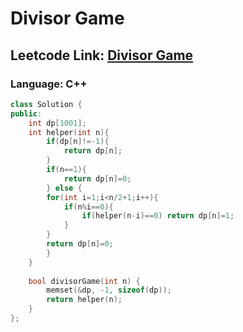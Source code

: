# Divisor Game

## Leetcode Link: [Divisor Game](https://leetcode.com/problems/divisor-game/)
### Language: C++

```cpp
class Solution {
public:
    int dp[1001];
    int helper(int n){
        if(dp[n]!=-1){
            return dp[n];
        }
        if(n==1){
            return dp[n]=0;
        } else {
        for(int i=1;i<n/2+1;i++){
            if(n%i==0){
                if(helper(n-i)==0) return dp[n]=1;
            }
        }
        return dp[n]=0;
        }
    }
    
    bool divisorGame(int n) {
        memset(&dp, -1, sizeof(dp));
        return helper(n);
    }
};
```




